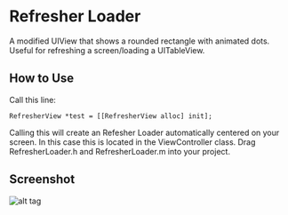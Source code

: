 Refresher Loader
========

A modified UIView that shows a rounded rectangle with animated dots. Useful for refreshing a screen/loading a UITableView.


How to Use
--------------
Call this line:

    RefresherView *test = [[RefresherView alloc] init];

Calling this will create an Refesher Loader automatically centered on your screen. In this case this is located in the ViewController class. Drag RefresherLoader.h and RefresherLoader.m into your project.

Screenshot
--------------
![alt tag](http://i.imgur.com/rGsLFtw.png)